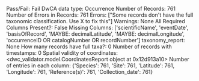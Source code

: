 Pass/Fail: Fail
DwCA data type: Occurrence
Number of Records: 761
Number of Errors in Records: 761
Errors: ["Some records don't have the full taxonomic classification.  Use X to fix this"]
Warnings: None
All Required Columns Present?: False
Missing Columns: ['scientificName', 'eventDate', 'basisOfRecord', 'MAYBE: decimalLatitude', 'MAYBE: decimalLongitude', 'occurrenceID OR catalogNumber OR recordNumber']
taxonomy_report: None
How many records have full taxa?: 0
Number of records with timestamps: 0
Spatial validity of coordinates: <dwc_validator.model.CoordinatesReport object at 0x12d913a10>
Number of entries in each column: {'Species': 761, 'Site': 761, 'Latitude': 761, 'Longitude': 761, 'Reference(s)': 761, 'Collection_date': 761}
